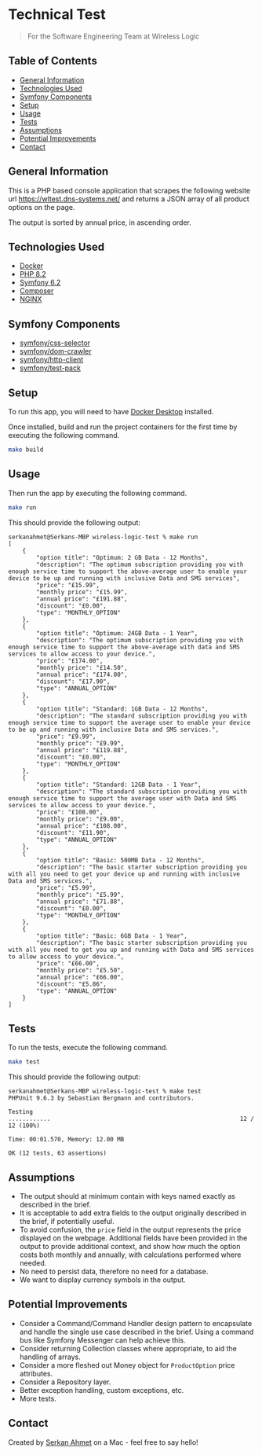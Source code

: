 # Technical Test

> For the Software Engineering Team at Wireless Logic

## Table of Contents

* [General Information](#general-information)
* [Technologies Used](#technologies-used)
* [Symfony Components](#symfony-components)
* [Setup](#setup)
* [Usage](#usage)
* [Tests](#tests)
* [Assumptions](#assumptions)
* [Potential Improvements](#potential-improvements)
* [Contact](#contact)

<!-- * [License](#license) -->


## General Information

This is a PHP based console application that scrapes the following website url https://wltest.dns-systems.net/ and returns a JSON array of all product options on the page. 

The output is sorted by annual price, in ascending order.


## Technologies Used

- [Docker](https://www.docker.com/)
- [PHP 8.2](https://www.php.net/)
- [Symfony 6.2](https://symfony.com/)
- [Composer](https://getcomposer.org/)
- [NGINX](https://www.nginx.com/)


## Symfony Components

- [symfony/css-selector](https://github.com/symfony/css-selector)
- [symfony/dom-crawler](https://github.com/symfony/dom-crawler)
- [symfony/http-client](https://github.com/symfony/http-client)
- [symfony/test-pack](https://github.com/symfony/test-pack)


## Setup

To run this app, you will need to have [Docker Desktop](https://www.docker.com/products/docker-desktop/) installed.

Once installed, build and run the project containers for the first time by executing the following command.

```sh
make build
```


## Usage

Then run the app by executing the following command.

```sh
make run
```

This should provide the following output:
```
serkanahmet@Serkans-MBP wireless-logic-test % make run
[
    {
        "option title": "Optimum: 2 GB Data - 12 Months",
        "description": "The optimum subscription providing you with enough service time to support the above-average user to enable your device to be up and running with inclusive Data and SMS services",
        "price": "£15.99",
        "monthly price": "£15.99",
        "annual price": "£191.88",
        "discount": "£0.00",
        "type": "MONTHLY_OPTION"
    },
    {
        "option title": "Optimum: 24GB Data - 1 Year",
        "description": "The optimum subscription providing you with enough service time to support the above-average with data and SMS services to allow access to your device.",
        "price": "£174.00",
        "monthly price": "£14.50",
        "annual price": "£174.00",
        "discount": "£17.90",
        "type": "ANNUAL_OPTION"
    },
    {
        "option title": "Standard: 1GB Data - 12 Months",
        "description": "The standard subscription providing you with enough service time to support the average user to enable your device to be up and running with inclusive Data and SMS services.",
        "price": "£9.99",
        "monthly price": "£9.99",
        "annual price": "£119.88",
        "discount": "£0.00",
        "type": "MONTHLY_OPTION"
    },
    {
        "option title": "Standard: 12GB Data - 1 Year",
        "description": "The standard subscription providing you with enough service time to support the average user with Data and SMS services to allow access to your device.",
        "price": "£108.00",
        "monthly price": "£9.00",
        "annual price": "£108.00",
        "discount": "£11.90",
        "type": "ANNUAL_OPTION"
    },
    {
        "option title": "Basic: 500MB Data - 12 Months",
        "description": "The basic starter subscription providing you with all you need to get your device up and running with inclusive Data and SMS services.",
        "price": "£5.99",
        "monthly price": "£5.99",
        "annual price": "£71.88",
        "discount": "£0.00",
        "type": "MONTHLY_OPTION"
    },
    {
        "option title": "Basic: 6GB Data - 1 Year",
        "description": "The basic starter subscription providing you with all you need to get you up and running with Data and SMS services to allow access to your device.",
        "price": "£66.00",
        "monthly price": "£5.50",
        "annual price": "£66.00",
        "discount": "£5.86",
        "type": "ANNUAL_OPTION"
    }
]
```


## Tests

To run the tests, execute the following command.

```sh
make test
```

This should provide the following output:

```
serkanahmet@Serkans-MBP wireless-logic-test % make test
PHPUnit 9.6.3 by Sebastian Bergmann and contributors.

Testing 
............                                                      12 / 12 (100%)

Time: 00:01.570, Memory: 12.00 MB

OK (12 tests, 63 assertions)
```


## Assumptions

- The output should at minimum contain with keys named exactly as described in the brief.
- It is acceptable to add extra fields to the output originally described in the brief, if potentially useful.
- To avoid confusion, the `price` field in the output represents the price displayed on the webpage. Additional fields have been provided in the output to provide additional context, and show how much the option costs both monthly and annually, with calculations performed where needed.
- No need to persist data, therefore no need for a database.
- We want to display currency symbols in the output.


## Potential Improvements

- Consider a Command/Command Handler design pattern to encapsulate and handle the single use case described in the brief. Using a command bus like Symfony Messenger can help achieve this.
- Consider returning Collection classes where appropriate, to aid the handling of arrays.
- Consider a more fleshed out Money object for `ProductOption` price attributes.
- Consider a Repository layer.
- Better exception handling, custom exceptions, etc.
- More tests.


## Contact
Created by [Serkan Ahmet](mailto:serkltd@gmail.com) on a Mac - feel free to say hello!
